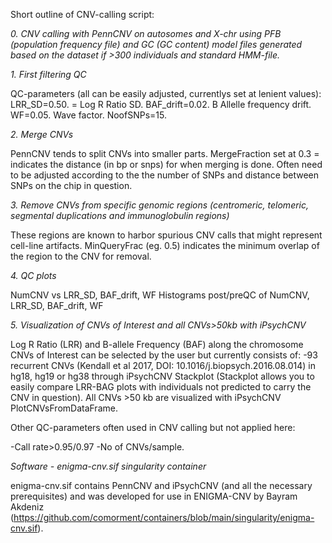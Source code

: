 Short outline of CNV-calling script:

_0. CNV calling with PennCNV on autosomes and X-chr using PFB (population frequency file) and GC (GC content) model files generated based on the dataset if >300 individuals and standard HMM-file._

_1. First filtering QC_

QC-parameters (all can be easily adjusted, currentlys set at lenient values):
LRR_SD=0.50. = Log R Ratio SD. 
BAF_drift=0.02. B Allelle frequency drift.
WF=0.05. Wave factor. 
NoofSNPs=15. 

_2. Merge CNVs_

PennCNV tends to split CNVs into smaller parts.
MergeFraction set at 0.3 = indicates the distance (in bp or snps) for when merging is done. Often need to be adjusted according to the the number of SNPs and distance between SNPs on the chip in question.

_3. Remove CNVs from specific genomic regions (centromeric, telomeric, segmental duplications and immunoglobulin regions)_

These regions are known to harbor spurious CNV calls that might represent cell-line artifacts.
MinQueryFrac (eg. 0.5) indicates the minimum overlap of the region to the CNV for removal.

_4. QC plots_

NumCNV vs LRR_SD, BAF_drift, WF
Histograms post/preQC of NumCNV, LRR_SD, BAF_drift, WF

_5. Visualization of CNVs of Interest and all CNVs>50kb with iPsychCNV_

Log R Ratio (LRR) and B-allele Frequency (BAF) along the chromosome
CNVs of Interest can be selected by the user but currently consists of:
-93 recurrent CNVs (Kendall et al 2017,  DOI: 10.1016/j.biopsych.2016.08.014) in hg18, hg19 or hg38 through iPsychCNV Stackplot (Stackplot allows you to easily compare LRR-BAG plots with individuals not predicted to carry the CNV in question).
All CNVs >50 kb are visualized with iPsychCNV PlotCNVsFromDataFrame.

Other QC-parameters often used in CNV calling but not applied here:

-Call rate>0.95/0.97 
-No of CNVs/sample.

_Software - enigma-cnv.sif singularity container_

enigma-cnv.sif contains PennCNV and iPsychCNV (and all the necessary prerequisites) and was developed for use in ENIGMA-CNV by Bayram Akdeniz  (https://github.com/comorment/containers/blob/main/singularity/enigma-cnv.sif). 
